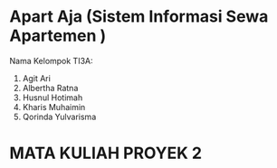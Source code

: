 # Apart Aja (Sistem Informasi Sewa Apartemen )

Nama Kelompok TI3A:

1. Agit Ari
2. Albertha Ratna
3. Husnul Hotimah
4. Kharis Muhaimin
5. Qorinda Yulvarisma

# MATA KULIAH PROYEK 2

